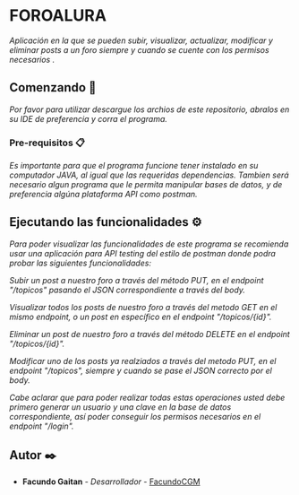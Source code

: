 # FOROALURA

_Aplicación en la que se pueden subir, visualizar, actualizar, modificar y eliminar posts a un foro siempre y cuando se cuente con los permisos necesarios ._

## Comenzando 🚀

_Por favor para utilizar descargue los archios de este repositorio, abralos en su IDE de preferencia y corra el programa._

### Pre-requisitos 📋

_Es importante para que el programa funcione tener instalado en su computador JAVA, al igual que las requeridas dependencias. Tambien será necesario algun programa que le permita manipular bases de datos, y de preferencia algúna plataforma API como postman._

## Ejecutando las funcionalidades ⚙️

_Para poder visualizar las funcionalidades de este programa se recomienda usar una aplicación para API testing del estilo de postman donde podra probar las siguientes funcionalidades:_

_Subir un post a nuestro foro a través del método PUT, en el endpoint "/topicos" pasando el JSON correspondiente a través del body._

_Visualizar todos los posts de nuestro foro a través del metodo GET en el mismo endpoint, o un post en específico en el endpoint "/topicos/{id}"._

_Eliminar un post de nuestro foro a través del método DELETE en el endpoint "/topicos/{id}"._

_Modificar uno de los posts ya realziados a través del metodo PUT, en el endpoint "/topicos", siempre y cuando se pase el JSON correcto por el body._

_Cabe aclarar que para poder realizar todas estas operaciones usted debe primero generar un usuario y una clave en la base de datos correspondiente, así poder conseguir los permisos necesarios en el endpoint "/login"._

## Autor ✒️

* **Facundo Gaitan** - *Desarrollador* - [FacundoCGM](https://github.com/FacundoCGM)